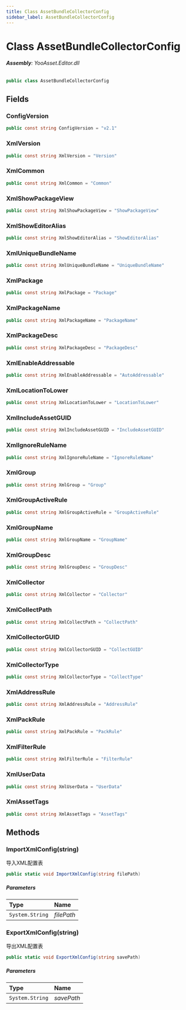 ```yaml
---
title: Class AssetBundleCollectorConfig
sidebar_label: AssetBundleCollectorConfig
---
```

# Class AssetBundleCollectorConfig


###### **Assembly**: YooAsset.Editor.dll

```csharp title="Declaration"
public class AssetBundleCollectorConfig
```
## Fields
### ConfigVersion


```csharp title="Declaration"
public const string ConfigVersion = "v2.1"
```
### XmlVersion


```csharp title="Declaration"
public const string XmlVersion = "Version"
```
### XmlCommon


```csharp title="Declaration"
public const string XmlCommon = "Common"
```
### XmlShowPackageView


```csharp title="Declaration"
public const string XmlShowPackageView = "ShowPackageView"
```
### XmlShowEditorAlias


```csharp title="Declaration"
public const string XmlShowEditorAlias = "ShowEditorAlias"
```
### XmlUniqueBundleName


```csharp title="Declaration"
public const string XmlUniqueBundleName = "UniqueBundleName"
```
### XmlPackage


```csharp title="Declaration"
public const string XmlPackage = "Package"
```
### XmlPackageName


```csharp title="Declaration"
public const string XmlPackageName = "PackageName"
```
### XmlPackageDesc


```csharp title="Declaration"
public const string XmlPackageDesc = "PackageDesc"
```
### XmlEnableAddressable


```csharp title="Declaration"
public const string XmlEnableAddressable = "AutoAddressable"
```
### XmlLocationToLower


```csharp title="Declaration"
public const string XmlLocationToLower = "LocationToLower"
```
### XmlIncludeAssetGUID


```csharp title="Declaration"
public const string XmlIncludeAssetGUID = "IncludeAssetGUID"
```
### XmlIgnoreRuleName


```csharp title="Declaration"
public const string XmlIgnoreRuleName = "IgnoreRuleName"
```
### XmlGroup


```csharp title="Declaration"
public const string XmlGroup = "Group"
```
### XmlGroupActiveRule


```csharp title="Declaration"
public const string XmlGroupActiveRule = "GroupActiveRule"
```
### XmlGroupName


```csharp title="Declaration"
public const string XmlGroupName = "GroupName"
```
### XmlGroupDesc


```csharp title="Declaration"
public const string XmlGroupDesc = "GroupDesc"
```
### XmlCollector


```csharp title="Declaration"
public const string XmlCollector = "Collector"
```
### XmlCollectPath


```csharp title="Declaration"
public const string XmlCollectPath = "CollectPath"
```
### XmlCollectorGUID


```csharp title="Declaration"
public const string XmlCollectorGUID = "CollectGUID"
```
### XmlCollectorType


```csharp title="Declaration"
public const string XmlCollectorType = "CollectType"
```
### XmlAddressRule


```csharp title="Declaration"
public const string XmlAddressRule = "AddressRule"
```
### XmlPackRule


```csharp title="Declaration"
public const string XmlPackRule = "PackRule"
```
### XmlFilterRule


```csharp title="Declaration"
public const string XmlFilterRule = "FilterRule"
```
### XmlUserData


```csharp title="Declaration"
public const string XmlUserData = "UserData"
```
### XmlAssetTags


```csharp title="Declaration"
public const string XmlAssetTags = "AssetTags"
```
## Methods
### ImportXmlConfig(string)
导入XML配置表

```csharp title="Declaration"
public static void ImportXmlConfig(string filePath)
```

##### Parameters

| Type | Name |
|:--- |:--- |
| `System.String` | *filePath* |

### ExportXmlConfig(string)
导出XML配置表

```csharp title="Declaration"
public static void ExportXmlConfig(string savePath)
```

##### Parameters

| Type | Name |
|:--- |:--- |
| `System.String` | *savePath* |

